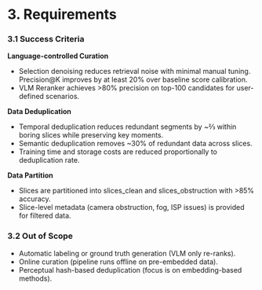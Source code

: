 # 3. Requirements

### 3.1 Success Criteria

**Language-controlled Curation**
- Selection denoising reduces retrieval noise with minimal manual tuning. Precision@K improves by at least 20% over baseline score calibration.
- VLM Reranker achieves >80% precision on top-100 candidates for user-defined scenarios.

**Data Deduplication**
- Temporal deduplication reduces redundant segments by \~⅔ within boring slices while preserving key moments.
- Semantic deduplication removes \~30% of redundant data across slices.
- Training time and storage costs are reduced proportionally to deduplication rate.

**Data Partition**
- Slices are partitioned into slices\_clean and slices\_obstruction with >85% accuracy.
- Slice-level metadata (camera obstruction, fog, ISP issues) is provided for filtered data.

### 3.2 Out of Scope
- Automatic labeling or ground truth generation (VLM only re-ranks).
- Online curation (pipeline runs offline on pre-embedded data).
- Perceptual hash-based deduplication (focus is on embedding-based methods).


